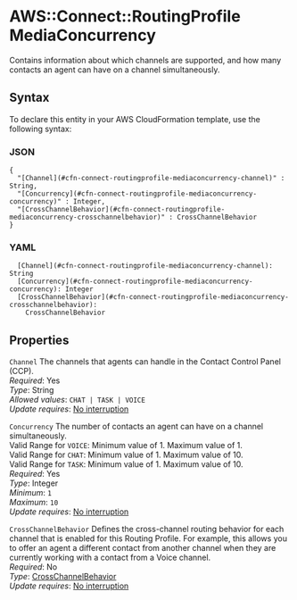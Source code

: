 # AWS::Connect::RoutingProfile MediaConcurrency<a name="aws-properties-connect-routingprofile-mediaconcurrency"></a>

Contains information about which channels are supported, and how many contacts an agent can have on a channel simultaneously\.

## Syntax<a name="aws-properties-connect-routingprofile-mediaconcurrency-syntax"></a>

To declare this entity in your AWS CloudFormation template, use the following syntax:

### JSON<a name="aws-properties-connect-routingprofile-mediaconcurrency-syntax.json"></a>

```
{
  "[Channel](#cfn-connect-routingprofile-mediaconcurrency-channel)" : String,
  "[Concurrency](#cfn-connect-routingprofile-mediaconcurrency-concurrency)" : Integer,
  "[CrossChannelBehavior](#cfn-connect-routingprofile-mediaconcurrency-crosschannelbehavior)" : CrossChannelBehavior
}
```

### YAML<a name="aws-properties-connect-routingprofile-mediaconcurrency-syntax.yaml"></a>

```
  [Channel](#cfn-connect-routingprofile-mediaconcurrency-channel): String
  [Concurrency](#cfn-connect-routingprofile-mediaconcurrency-concurrency): Integer
  [CrossChannelBehavior](#cfn-connect-routingprofile-mediaconcurrency-crosschannelbehavior): 
    CrossChannelBehavior
```

## Properties<a name="aws-properties-connect-routingprofile-mediaconcurrency-properties"></a>

`Channel`  <a name="cfn-connect-routingprofile-mediaconcurrency-channel"></a>
The channels that agents can handle in the Contact Control Panel \(CCP\)\.  
*Required*: Yes  
*Type*: String  
*Allowed values*: `CHAT | TASK | VOICE`  
*Update requires*: [No interruption](https://docs.aws.amazon.com/AWSCloudFormation/latest/UserGuide/using-cfn-updating-stacks-update-behaviors.html#update-no-interrupt)

`Concurrency`  <a name="cfn-connect-routingprofile-mediaconcurrency-concurrency"></a>
The number of contacts an agent can have on a channel simultaneously\.  
Valid Range for `VOICE`: Minimum value of 1\. Maximum value of 1\.  
Valid Range for `CHAT`: Minimum value of 1\. Maximum value of 10\.  
Valid Range for `TASK`: Minimum value of 1\. Maximum value of 10\.  
*Required*: Yes  
*Type*: Integer  
*Minimum*: `1`  
*Maximum*: `10`  
*Update requires*: [No interruption](https://docs.aws.amazon.com/AWSCloudFormation/latest/UserGuide/using-cfn-updating-stacks-update-behaviors.html#update-no-interrupt)

`CrossChannelBehavior`  <a name="cfn-connect-routingprofile-mediaconcurrency-crosschannelbehavior"></a>
Defines the cross\-channel routing behavior for each channel that is enabled for this Routing Profile\. For example, this allows you to offer an agent a different contact from another channel when they are currently working with a contact from a Voice channel\.  
*Required*: No  
*Type*: [CrossChannelBehavior](aws-properties-connect-routingprofile-crosschannelbehavior.md)  
*Update requires*: [No interruption](https://docs.aws.amazon.com/AWSCloudFormation/latest/UserGuide/using-cfn-updating-stacks-update-behaviors.html#update-no-interrupt)